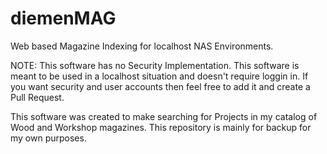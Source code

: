 # diemenMAG
Web based Magazine Indexing for localhost NAS Environments.

NOTE: This software has no Security Implementation. This software is meant to be used in a localhost situation and doesn't require loggin in. If you want security and user accounts then feel free to add it and create a Pull Request.

This software was created to make searching for Projects in my catalog of Wood and Workshop magazines. This repository is mainly for backup for my own purposes.

